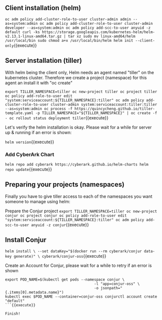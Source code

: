 

## Client installation (helm)

`oc adm policy add-cluster-role-to-user cluster-admin admin --as=system:admin
oc adm policy add-cluster-role-to-user cluster-admin developer --as=system:admin
oc adm policy add-scc-to-user anyuid -z default
curl -ks https://storage.googleapis.com/kubernetes-helm/helm-v2.13.1-linux-amd64.tar.gz | tar xz
sudo mv linux-amd64/helm /usr/local/bin
sudo chmod a+x /usr/local/bin/helm
helm init --client-only`{{execute}}

## Server installation (tiller)

With helm being the client only, Helm needs an agent named "tiller" on the kubernetes cluster. Therefore we create a project (namespace) for this agent an install it with "oc create"

`export TILLER_NAMESPACE=tiller
oc new-project tiller
oc project tiller
oc policy add-role-to-user edit "system:serviceaccount:${TILLER_NAMESPACE}:tiller"
oc adm policy add-cluster-role-to-user cluster-admin system:serviceaccount:tiller:tiller --as=system:admin
oc process -f https://quincycheng.github.io/tiller-template.yaml -p TILLER_NAMESPACE="${TILLER_NAMESPACE}" | oc create -f -
oc rollout status deployment tiller`{{execute}}

Let's verify the helm installation is okay.  Please wait for a while for server up & running if an error is shown:

`helm version`{{execute}}

### Add CyberArk Chart

`helm repo add cyberark https://cyberark.github.io/helm-charts
helm repo update`{{execute}}

## Preparing your projects (namespaces)

Finally you have to give tiller access to each of the namespaces you want someone to manage using helm:

Prepare the Conjur project
`export TILLER_NAMESPACE=tiller
oc new-project conjur
oc project conjur
oc policy add-role-to-user edit "system:serviceaccount:${TILLER_NAMESPACE}:tiller"
oc adm policy add-scc-to-user anyuid -z conjur`{{execute}}

## Install Conjur
`helm install \
  --set dataKey="$(docker run --rm cyberark/conjur data-key generate)" \
  cyberark/conjur-oss`{{execute}}


Create an Account for Conjur, please wait for a while to retry if an error is shown
```
export POD_NAME=$(kubectl get pods --namespace conjur \
                                         -l "app=conjur-oss" \
                                         -o jsonpath="{.items[0].metadata.name}")
kubectl exec $POD_NAME --container=conjur-oss conjurctl account create "default"
```{{execute}}
  
Finish!   
 
